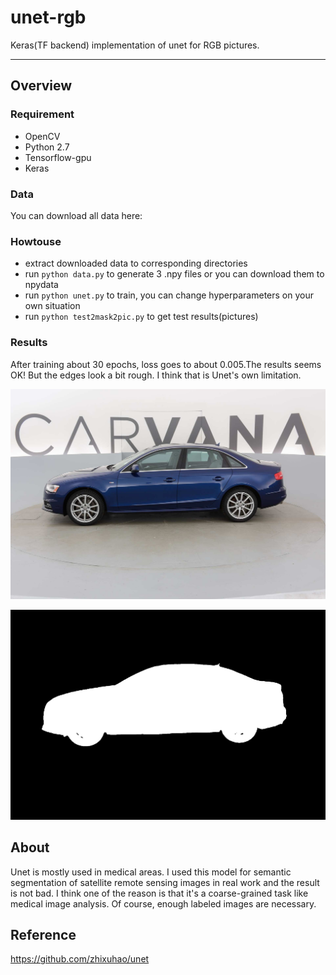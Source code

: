 # unet-rgb

Keras(TF backend) implementation of unet for RGB pictures.

---

## Overview
### Requirement
- OpenCV
- Python 2.7
- Tensorflow-gpu
- Keras

### Data
You can download all data here:

### Howtouse
- extract downloaded data to corresponding directories
- run ```python data.py``` to generate 3 .npy files or you can download them to npydata
- run ```python unet.py``` to train, you can change hyperparameters on your own situation
- run ```python test2mask2pic.py``` to get test results(pictures)

### Results
After training about 30 epochs, loss goes to about 0.005.The results seems OK! But the edges look a bit rough. I think that is Unet's own limitation.

![img/0test.jpg](img/0test.jpg)

![img/0label.jpg](img/0label.jpg)

## About
Unet is mostly used in medical areas. I used this model for semantic segmentation of satellite remote sensing images in real work and the result is not bad. I think one of the reason is that it's a coarse-grained task like medical image analysis. Of course, enough labeled images are necessary.

## Reference
https://github.com/zhixuhao/unet